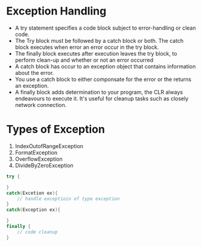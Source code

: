 # Exception Handling

- A try statement specifies a code block subject to error-handling or clean code.
- The Try block must be followed by a catch block or both.
  The catch block executes when error an error occur in the try block.
- The finally block executes after execution leaves the try block, to perform clean-up and whether or not an error occurred
- A catch block has occur to an exception object that contains information about the error.
- You use a catch block to either componsate for the error or the returns an exception.
- A finally block adds determination to your program, the CLR always endeavours to execute it.
  It's useful for cleanup tasks such as closely network connection.

# Types of Exception

1. IndexOutofRangeException
2. FormatException
3. OverflowException
4. DivideByZeroException

```csharp
try {

}
catch(Excetion ex){
    // handle exceptioin of type exception
}
catch(Exception ex){

}
finally {
    // code cleanup
}
```

